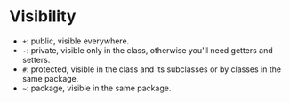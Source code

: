 # Visibility

- `+`: public, visible everywhere.
- `-`: private, visible only in the class, otherwise you'll need getters and setters.
- `#`: protected, visible in the class and its subclasses or by classes in the same package.
- `~`: package, visible in the same package.
